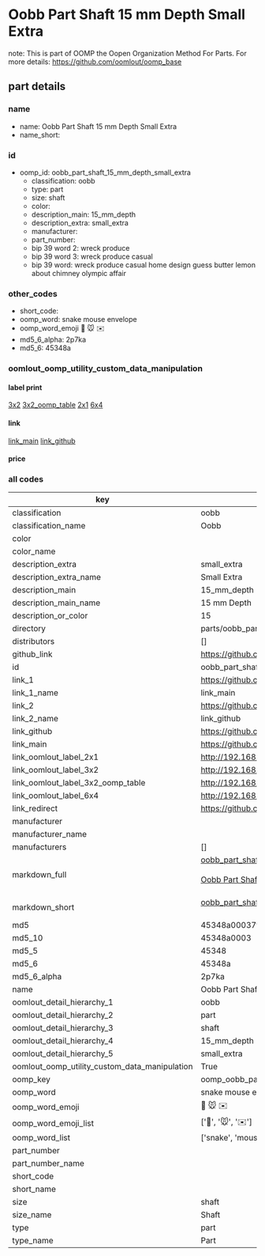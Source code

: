 # Oobb Part Shaft 15 mm Depth Small Extra  

note: This is part of OOMP the Oopen Organization Method For Parts. For more details: https://github.com/oomlout/oomp_base

##  part details
  







### name
* name: Oobb Part Shaft 15 mm Depth Small Extra
* name_short: 
### id
* oomp_id: oobb_part_shaft_15_mm_depth_small_extra
  * classification: oobb
  * type: part
  * size: shaft
  * color: 
  * description_main: 15_mm_depth
  * description_extra: small_extra
  * manufacturer: 
  * part_number: 
  * bip 39 word 2: wreck produce
  * bip 39 word 3: wreck produce casual
  * bip 39 word: wreck produce casual home design guess butter lemon about chimney olympic affair

### other_codes
* short_code: 
* oomp_word: snake mouse envelope
* oomp_word_emoji :snake: :mouse: :envelope:
* md5_6_alpha: 2p7ka
* md5_6: 45348a






### oomlout_oomp_utility_custom_data_manipulation
#### label print
[3x2](http://192.168.1.245:1112/?label=oomp%202p7ka)
[3x2_oomp_table](http://192.168.1.108:1112/?label=oomp%202p7ka)
[2x1](http://192.168.1.242:1112/?label=oomp%202p7ka)
[6x4](http://192.168.1.55:1112/?label=oomp%202p7ka)    

#### link

[link_main](https://github.com/oomlout/oomlout_oomp_version_1_messy/tree/main/parts/oobb_part_shaft_15_mm_depth_small_extra) [link_github](https://github.com/oomlout/oomlout_oomp_version_1_messy/tree/main/parts/oobb_part_shaft_15_mm_depth_small_extra)                             

#### price







### all codes 
| key | value |  
| --- | --- |  
| classification | oobb |  
| classification_name | Oobb |  
| color |  |  
| color_name |  |  
| description_extra | small_extra |  
| description_extra_name | Small Extra |  
| description_main | 15_mm_depth |  
| description_main_name | 15 mm Depth |  
| description_or_color | 15 |  
| directory | parts/oobb_part_shaft_15_mm_depth_small_extra |  
| distributors | [] |  
| github_link | https://github.com/oomlout/oomlout_oomp_part_src/tree/main/parts/oobb_part_shaft_15_mm_depth_small_extra |  
| id | oobb_part_shaft_15_mm_depth_small_extra |  
| link_1 | https://github.com/oomlout/oomlout_oomp_version_1_messy/tree/main/parts/oobb_part_shaft_15_mm_depth_small_extra |  
| link_1_name | link_main |  
| link_2 | https://github.com/oomlout/oomlout_oomp_version_1_messy/tree/main/parts/oobb_part_shaft_15_mm_depth_small_extra |  
| link_2_name | link_github |  
| link_github | https://github.com/oomlout/oomlout_oomp_version_1_messy/tree/main/parts/oobb_part_shaft_15_mm_depth_small_extra |  
| link_main | https://github.com/oomlout/oomlout_oomp_version_1_messy/tree/main/parts/oobb_part_shaft_15_mm_depth_small_extra |  
| link_oomlout_label_2x1 | http://192.168.1.242:1112/?label=oomp%202p7ka |  
| link_oomlout_label_3x2 | http://192.168.1.245:1112/?label=oomp%202p7ka |  
| link_oomlout_label_3x2_oomp_table | http://192.168.1.108:1112/?label=oomp%202p7ka |  
| link_oomlout_label_6x4 | http://192.168.1.55:1112/?label=oomp%202p7ka |  
| link_redirect | https://github.com/oomlout/oomlout_oomp_version_1_messy/tree/main/parts/oobb_part_shaft_15_mm_depth_small_extra |  
| manufacturer |  |  
| manufacturer_name |  |  
| manufacturers | [] |  
| markdown_full | [oobb_part_shaft_15_mm_depth_small_extra](none)<br>[](none)<br>[Oobb Part Shaft 15 Mm Depth Small Extra](none)<br><br> |  
| markdown_short | [oobb_part_shaft_15_mm_depth_small_extra](none)<br><br> |  
| md5 | 45348a00037fc3e99d9de6d0476aeff1 |  
| md5_10 | 45348a0003 |  
| md5_5 | 45348 |  
| md5_6 | 45348a |  
| md5_6_alpha | 2p7ka |  
| name | Oobb Part Shaft 15 mm Depth Small Extra |  
| oomlout_detail_hierarchy_1 | oobb |  
| oomlout_detail_hierarchy_2 | part |  
| oomlout_detail_hierarchy_3 | shaft |  
| oomlout_detail_hierarchy_4 | 15_mm_depth |  
| oomlout_detail_hierarchy_5 | small_extra |  
| oomlout_oomp_utility_custom_data_manipulation | True |  
| oomp_key | oomp_oobb_part_shaft_15_mm_depth_small_extra |  
| oomp_word | snake mouse envelope |  
| oomp_word_emoji | :snake: :mouse: :envelope: |  
| oomp_word_emoji_list | [':snake:', ':mouse:', ':envelope:'] |  
| oomp_word_list | ['snake', 'mouse', 'envelope'] |  
| part_number |  |  
| part_number_name |  |  
| short_code |  |  
| short_name |  |  
| size | shaft |  
| size_name | Shaft |  
| type | part |  
| type_name | Part |  
